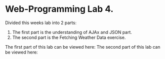 # Web-Programming Lab 4.

Divided this weeks lab into 2 parts:
1. The first part is the understanding of AJAx and JSON part.
2. The second part is the Fetching Weather Data exercise.

The first part of this lab can be viewed here:
The second part of this lab can be viewed here:
